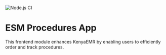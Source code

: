 ![Node.js CI](https://github.com/palladiumkenya/kenyaemr-esm-3.x/workflows/Node.js%20CI/badge.svg)

# ESM Procedures App

This frontend module enhances KenyaEMR by enabling users to efficiently order and track procedures.
